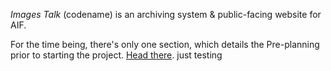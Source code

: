 *Images Talk* (codename) is an archiving system & public-facing website for AIF.

For the time being, there's only one section, which details the Pre-planning prior to starting the project. [Head there](./preliminary-information).
just testing
